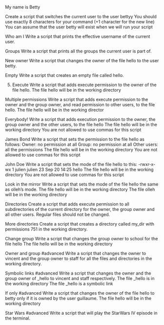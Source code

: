  My name is Betty

Create a script that switches the current user to the user bettyy
You should use exactly 8 characters for your command (+1 character for the new line)
You can assume that the user betty will exist when we will run your script

Who am I
Write a script that prints the effective username of the current user.

Groups
Write a script that prints all the groups the current user is part of.

New owner
Write a script that changes the owner of the file hello to the user betty.

Empty
Write a script that creates an empty file called hello.

5. Execute
Write a script that adds execute permission to the owner of the file hello.
The file hello will be in the working directory


 Multiple permissions
Write a script that adds execute permission to the owner and the group owner, and read permission to other users, to the file hello.
The file hello will be in the working director


Everybody!
Write a script that adds execution permission to the owner, the group owner and the other users, to the file hello
The file hello will be in the working directory
You are not allowed to use commas for this script

James Bond
Write a script that sets the permission to the file hello as follows:
Owner: no permission at all
Group: no permission at all
Other users: all the permissions
The file hello will be in the working directory You are not allowed to use commas for this script


John Doe
Write a script that sets the mode of the file hello to this:
-rwxr-x-wx 1 julien julien 23 Sep 20 14:25 hello
The file hello will be in the working directory
You are not allowed to use commas for this script

Look in the mirror
Write a script that sets the mode of the file hello the same as olleh’s mode.
The file hello will be in the working directory
The file olleh will be in the working directory

Directories
Create a script that adds execute permission to all subdirectories of the current directory for the owner, the group owner and all other users.
Regular files should not be changed.

More directories
Create a script that creates a directory called my_dir with permissions 751 in the working directory.

Change group
Write a script that changes the group owner to school for the file hello
The file hello will be in the working directory

 Owner and group
#advanced
Write a script that changes the owner to vincent and the group owner to staff for all the files and directories in the working directory.

Symbolic links
#advanced
Write a script that changes the owner and the group owner of _hello to vincent and staff respectively.
The file _hello is in the working directory
The file _hello is a symbolic link

If only
#advanced
Write a script that changes the owner of the file hello to betty only if it is owned by the user guillaume.
The file hello will be in the working directory

 Star Wars
#advanced
Write a script that will play the StarWars IV episode in the terminal.

